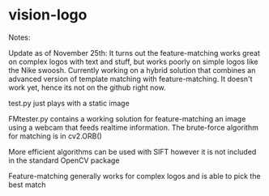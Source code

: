 # vision-logo

Notes: 

Update as of November 25th: It turns out the feature-matching works great on complex logos with text and stuff, but works poorly on simple logos like the Nike swoosh. Currently working on a hybrid solution that combines an advanced version of template matching with feature-matching. It doesn't work yet, hence its not on the github right now.



test.py just plays with a static image

FMtester.py contains a working solution for feature-matching an image using a webcam that feeds realtime information. The brute-force algorithm for matching is in cv2.ORB()

More efficient algorithms can be used with SIFT however it is not included in the standard OpenCV package

Feature-matching generally works for complex logos and is able to pick the best match 
